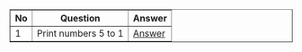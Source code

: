   <table style="width: 100%" border="1px solid black">
      <tr>
        <th>No</th>
        <th>Question</th>
        <th>Answer</th>
      </tr>
      <tr>
        <td>1</td>
        <td>Print numbers 5 to 1</td>
        <td>
          <a
            href="https://github.com/adak99/JAVA-PROGRAMMING/blob/main/Recursion/Recursion1.java"
            >Answer</a
          >
        </td>
      </tr>
    </table>
